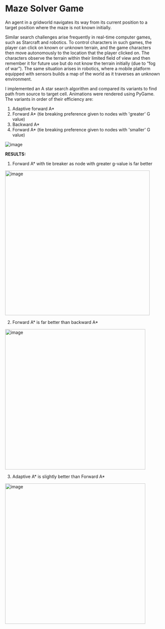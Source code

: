 # Maze Solver Game

An agent in a gridworld navigates its way from its current position to a target position where the maze is not known initially. 

Similar search challenges arise frequently in real-time computer games, such as Starcraft and robotics. To control characters in such games, the player can click on known or unknown terrain, and the game characters then move autonomously to the location that the player clicked on. The characters observe the terrain within their limited field of view and then remember it for future use but do not know the terrain initially (due to “fog of war”). The same situation arises in robotics, where a mobile platform equipped with sensors builds a map of the world as it traverses an unknown environment.

I implemented an A star search algorithm and compared its variants to find path from source to target cell. Animations were rendered using PyGame. The variants in order of their efficiency are:
1. Adaptive forward A*
2. Forward A* (tie breaking preference given to nodes with 'greater' G value)
3. Backward A*
4. Forward A* (tie breaking preference given to nodes with 'smaller' G value)


![image](https://user-images.githubusercontent.com/39940488/197607406-ff6ad26a-465e-43cb-a5a9-ebf886eeae42.png)



<B> RESULTS: </B>

1) Forward A* with tie breaker as node with greater g-value is far better

<img width="469" alt="image" src="https://user-images.githubusercontent.com/39940488/199108530-0fef6d4c-dee8-4a5b-ad00-abc80eb9fec1.png">


2) Forward A* is far better than backward A*

<img width="455" alt="image" src="https://user-images.githubusercontent.com/39940488/199108805-bbaac5c4-d789-46dc-8489-c403d29b1535.png">

3) Adaptive A* is slightly better than Forward A*

<img width="455" alt="image" src="https://user-images.githubusercontent.com/39940488/199109132-6b5a340b-e930-4509-93a3-cb35dc01ebb8.png">


